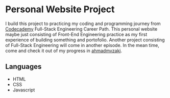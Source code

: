 # Personal Website Project

I build this project to practicing my coding and programming journey from 
[Codecademy](https://www.codecademy.com) Full-Stack Engineering Career 
Path. This personal website maybe just consisting of Front-End Engineering 
practice as my first experience of building something and portofolio. 
Another project consisting of Full-Stack Engineering will come in another 
episode. In the mean time, come and check it out of my progress in 
[ahmadmvzaki](ahmadmvzaki.github.io).

## Languages
- HTML
- CSS
- Javascript

